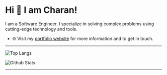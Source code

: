 
# Hi 👋 I am Charan! 
I am a Software Engineer. I specialize in solving complex problems using cutting-edge technology and tools.

- 🌐 Visit my [portfolio website](https://charan-kumar-137.github.io/) for more information and to get in touch.

---
![Top Langs](https://github-readme-stats.vercel.app/api/top-langs/?username=charan-kumar-137&theme=dracula&show_icons=true)

![Github Stats](https://github-readme-stats.vercel.app/api?username=charan-kumar-137&show_icons=true&theme=dracula)

---